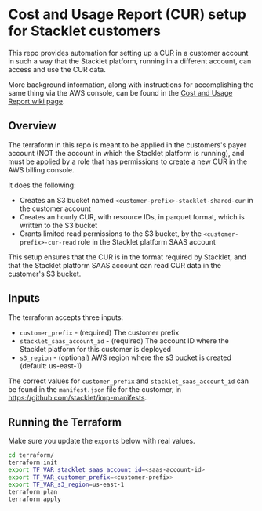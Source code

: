 # Cost and Usage Report (CUR) setup for Stacklet customers

This repo provides automation for setting up a CUR in a customer account in such a way that the Stacklet platform, running in a different account, can access and use the CUR data.

More background information, along with instructions for accomplishing the same thing via the AWS console, can be found in the [Cost and Usage Report wiki page](https://stacklet.atlassian.net/wiki/spaces/ENG/pages/1207042052/Cost+and+Usage+Report+CUR).

## Overview

The terraform in this repo is meant to be applied in the customers's payer account (NOT the account in which the Stacklet platform is running), and must be applied by a role that has permissions to create a new CUR in the AWS billing console.

It does the following:

* Creates an S3 bucket named `<customer-prefix>-stacklet-shared-cur` in the customer account
* Creates an hourly CUR, with resource IDs, in parquet format, which is written to the S3 bucket
* Grants limited read permissions to the S3 bucket, by the `<customer-prefix>-cur-read` role in the Stacklet platform SAAS account

This setup ensures that the CUR is in the format required by Stacklet, and that the Stacklet platform SAAS account can read CUR data in the customer's S3 bucket.

## Inputs

The terraform accepts three inputs:

* `customer_prefix` - (required) The customer prefix
* `stacklet_saas_account_id` - (required) The account ID where the Stacklet platform for this customer is deployed
* `s3_region` - (optional) AWS region where the s3 bucket is created (default: us-east-1)

The correct values for `customer_prefix` and `stacklet_saas_account_id` can be found in the `manifest.json` file for the customer, in https://github.com/stacklet/imp-manifests.

## Running the Terraform

Make sure you update the `export`s below with real values.

```bash
cd terraform/
terraform init
export TF_VAR_stacklet_saas_account_id=<saas-account-id>
export TF_VAR_customer_prefix=<customer-prefix>
export TF_VAR_s3_region=us-east-1
terraform plan
terraform apply
 ```